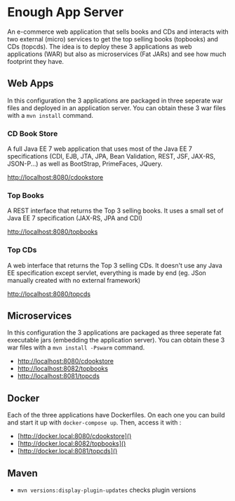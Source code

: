 # Enough App Server

An e-commerce web application that sells books and CDs and interacts with two external (micro) services to get the top selling books (topbooks) and CDs (topcds). The idea is to deploy these 3 applications as web applications (WAR) but also as microservices (Fat JARs) and see how much footprint they have. 

## Web Apps

In this configuration the 3 applications are packaged in three seperate war files and deployed in an application server. You can obtain these 3 war files with a `mvn install` command.

### CD Book Store

A full Java EE 7 web application that uses most of the Java EE 7 specifications (CDI, EJB, JTA, JPA, Bean Validation, REST, JSF, JAX-RS, JSON-P...) as well as BootStrap, PrimeFaces, JQuery. 

[http://localhost:8080/cdookstore]()

### Top Books

A REST interface that returns the Top 3 selling books. It uses a small set of Java EE 7 specification (JAX-RS, JPA and CDI)

[http://localhost:8080/topbooks]()

### Top CDs

A web interface that returns the Top 3 selling CDs. It doesn't use any Java EE specification except servlet, everything is made by end (eg. JSon manually created with no external framework)

[http://localhost:8080/topcds]()

## Microservices

In this configuration the 3 applications are packaged as three seperate fat executable jars (embedding the application server). You can obtain these 3 war files with a `mvn install -Pswarm` command.

* [http://localhost:8080/cdookstore]()
* [http://localhost:8082/topbooks]()
* [http://localhost:8081/topcds]()

## Docker

Each of the three applications have Dockerfiles. On each one you can build and start it up with `docker-compose up`. Then, access it with : 

* [http://docker.local:8080/cdookstore]()
* [http://docker.local:8082/topbooks]()
* [http://docker.local:8081/topcds]()

## Maven

* `mvn versions:display-plugin-updates` checks plugin versions

